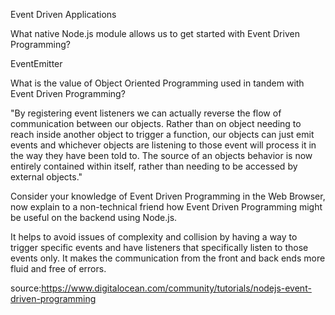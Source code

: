 Event Driven Applications

What native Node.js module allows us to get started with Event Driven Programming?

  EventEmitter

What is the value of Object Oriented Programming used in tandem with Event Driven Programming?

  "By registering event listeners we can actually reverse the flow of communication between our objects. Rather than on object needing to reach inside another object to trigger a function, our objects can just emit events and whichever objects are listening to those event will process it in the way they have been told to. The source of an objects behavior is now entirely contained within itself, rather than needing to be accessed by external objects."

Consider your knowledge of Event Driven Programming in the Web Browser, now explain to a non-technical friend how Event Driven Programming might be useful on the backend using Node.js.

  It helps to avoid issues of complexity and collision by having a way to trigger specific events and have listeners that specifically listen to those events only. It makes the communication from the front and back ends more fluid and free of errors.
  
source:https://www.digitalocean.com/community/tutorials/nodejs-event-driven-programming